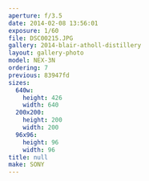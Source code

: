 ```yaml
---
aperture: f/3.5
date: 2014-02-08 13:56:01
exposure: 1/60
file: DSC00215.JPG
gallery: 2014-blair-atholl-distillery
layout: gallery-photo
model: NEX-3N
ordering: 7
previous: 83947fd
sizes:
  640w:
    height: 426
    width: 640
  200x200:
    height: 200
    width: 200
  96x96:
    height: 96
    width: 96
title: null
make: SONY
---
```

